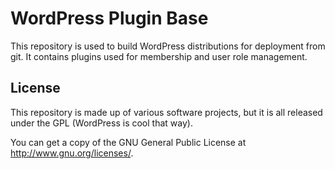 # WordPress Plugin Base
This repository is used to build WordPress distributions for deployment from git. It contains plugins used for membership and user role management.

## License
This repository is made up of various software projects, but it is all released under the GPL (WordPress is cool that way).

You can get a copy of the GNU General Public License at http://www.gnu.org/licenses/.
